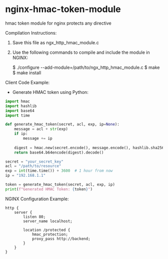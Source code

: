 # nginx-hmac-token-module
hmac token module for nginx protects any directive

Compilation Instructions:
1. Save this file as ngx_http_hmac_module.c
2. Use the following commands to compile and include the module in NGINX:

   $ ./configure --add-module=/path/to/ngx_http_hmac_module.c
   $ make
   $ make install

Client Code Example:
- Generate HMAC token using Python:

```python
import hmac
import hashlib
import base64
import time

def generate_hmac_token(secret, acl, exp, ip=None):
    message = acl + str(exp)
    if ip:
        message += ip
    
    digest = hmac.new(secret.encode(), message.encode(), hashlib.sha256).digest()
    return base64.b64encode(digest).decode()

secret = "your_secret_key"
acl = "/path/to/resource"
exp = int(time.time()) + 3600  # 1 hour from now
ip = "192.168.1.1"

token = generate_hmac_token(secret, acl, exp, ip)
print(f"Generated HMAC Token: {token}")
```

NGINX Configuration Example:

```nginx
http {
    server {
        listen 80;
        server_name localhost;

        location /protected {
            hmac_protection;
            proxy_pass http://backend;
        }
    }
}
```
